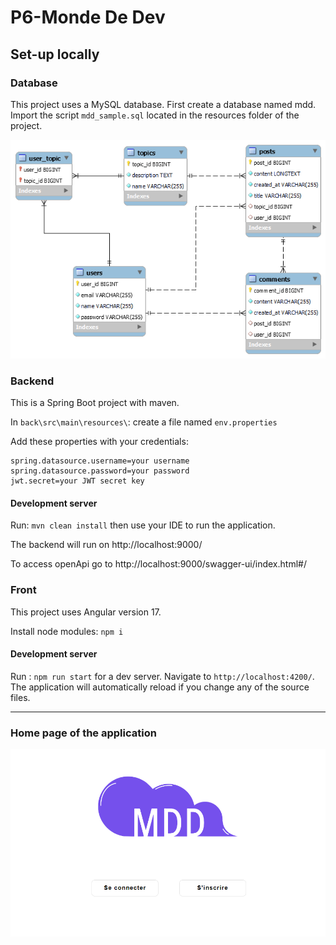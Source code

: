 # P6-Monde De Dev

## Set-up locally

### Database
This project uses a MySQL database. 
First create a database named mdd.
Import the script `mdd_sample.sql` located in the resources folder of the project.

<img src = "./resources/bdd.png" alt="scheme of the database of mdd application.">

### Backend

This is a Spring Boot project with maven.

In `back\src\main\resources\`:
create a file named `env.properties`

Add these properties with your credentials:
```
spring.datasource.username=your username
spring.datasource.password=your password
jwt.secret=your JWT secret key
```
#### Development server
Run: `mvn clean install` then use your IDE to run the application.

The backend will run on http://localhost:9000/

To access openApi go to http://localhost:9000/swagger-ui/index.html#/

### Front

This project uses Angular version 17.

Install node modules:  `npm i`


#### Development server
Run : `npm run start` for a dev server. Navigate to `http://localhost:4200/`. The application will automatically reload if you change any of the source files.

------
### Home page of the application
<img src = "./resources/preview.png" alt="preview of the main page of the mdd application.">